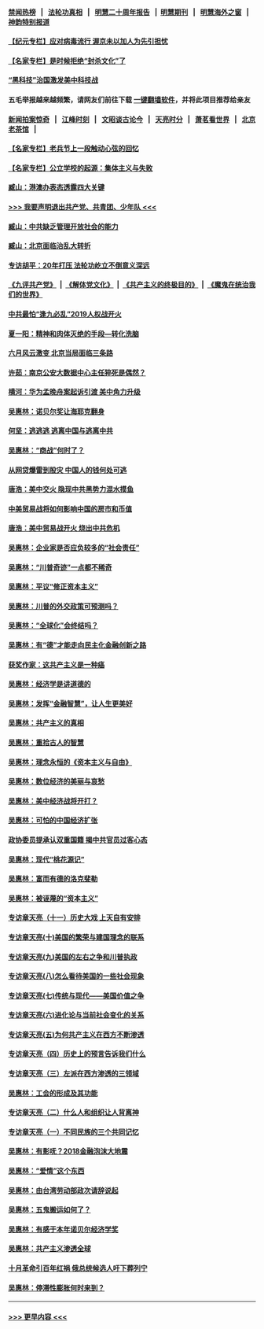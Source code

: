 #### [禁闻热榜](热点新闻.md?=0)  &nbsp;&nbsp;|&nbsp;&nbsp; [法轮功真相](https://github.com/gfw-breaker/truth/blob/master/README.md?=0) &nbsp;&nbsp;|&nbsp;&nbsp; [明慧二十周年报告](https://github.com/gfw-breaker/mh-reports/blob/master/README.md?=0) &nbsp;&nbsp;|&nbsp;&nbsp;[明慧期刊](https://github.com/gfw-breaker/mh-qikan) &nbsp;&nbsp;|&nbsp;&nbsp; [明慧海外之窗](https://github.com/gfw-breaker/mh-news/blob/master/README.md?=0) &nbsp;&nbsp;|&nbsp;&nbsp; [神韵特别报道](https://github.com/gfw-breaker/mh-news/blob/master/shenyun.md?=0)
#### [【纪元专栏】应对病毒流行 渥京未以加人为先引担忧](../pages/nsc423/n11875714.md?t=02231602) 
#### [【名家专栏】是时候拒绝“封杀文化”了](../pages/nsc423/n11814093.md?t=02231602) 
#### [“黑科技”治国激发美中科技战](../pages/nsc423/n11638056.md?t=02231602) 
#### 五毛举报越来越频繁，请网友们前往下载 [一键翻墙软件](https://github.com/gfw-breaker/ssr-accounts)，并将此项目推荐给亲友
#### [新闻拍案惊奇](https://github.com/gfw-breaker/banned-news/blob/master/pages/link4.md) &nbsp;&nbsp;|&nbsp;&nbsp; [江峰时刻](https://github.com/gfw-breaker/banned-news/blob/master/pages/link4.md) &nbsp;&nbsp;|&nbsp;&nbsp; [文昭谈古论今](https://github.com/gfw-breaker/banned-news/blob/master/pages/link4.md) &nbsp;&nbsp;|&nbsp;&nbsp; [天亮时分](https://github.com/gfw-breaker/banned-news/blob/master/pages/link4.md) &nbsp;&nbsp;|&nbsp;&nbsp; [萧茗看世界](https://github.com/gfw-breaker/banned-news/blob/master/pages/link4.md) &nbsp;&nbsp;|&nbsp;&nbsp; [北京老茶馆](https://github.com/gfw-breaker/banned-news/blob/master/pages/link4.md) &nbsp;&nbsp;|&nbsp;&nbsp; 
#### [【名家专栏】老兵节上一段触动心弦的回忆](../pages/nsc423/n11646016.md?t=02231602) 
#### [【名家专栏】公立学校的起源：集体主义与失败](../pages/nsc423/n11601833.md?t=02231602) 
#### [臧山：港澳办表态透露四大关键](../pages/nsc423/n11421628.md?t=02231602) 
#### [>>> 我要声明退出共产党、共青团、少年队 <<<](https://github.com/begood0513/goodnews/blob/master/quit/letter.md) 
#### [臧山：中共缺乏管理开放社会的能力](../pages/nsc423/n11407457.md?t=02231602) 
#### [臧山：北京面临治乱大转折](../pages/nsc423/n11406895.md?t=02231602) 
#### [专访胡平：20年打压 法轮功屹立不倒意义深远](../pages/nsc423/n11398800.md?t=02231602) 
#### [《九评共产党》](https://github.com/begood0513/9ping.md/blob/master/README.md) &nbsp;|&nbsp; [《解体党文化》](../../../../jtdwh.md/blob/master/README.md)  &nbsp;|&nbsp; [《共产主义的终极目的》](../../../../gczydzjmd.md/blob/master/README.md) &nbsp;|&nbsp; [《魔鬼在统治我们的世界》](../../../../mgztzwmdsj.md/blob/master/README.md) 
#### [中共最怕“逢九必乱”2019人权战开火](../pages/nsc423/n11385248.md?t=02231602) 
#### [夏一阳：精神和肉体灭绝的手段—转化洗脑](../pages/nsc423/n11368250.md?t=02231602) 
#### [六月风云激变 北京当局面临三条路](../pages/nsc423/n11313668.md?t=02231602) 
#### [许茹：南京公安大数据中心主任猝死是偶然？](../pages/nsc423/n11064744.md?t=02231602) 
#### [横河：华为孟晚舟案起诉引渡 美中角力升级](../pages/nsc423/n11027230.md?t=02231602) 
#### [吴惠林：诺贝尔奖让海耶克翻身](../pages/nsc423/n10890049.md?t=02231602) 
#### [何坚：逃逃逃 逃离中国与逃离中共](../pages/nsc423/n10592891.md?t=02231602) 
#### [吴惠林：“商战”何时了？](../pages/nsc423/n10573558.md?t=02231602) 
#### [从网贷爆雷到股灾 中国人的钱何处可逃](../pages/nsc423/n10572800.md?t=02231602) 
#### [唐浩：美中交火 隐现中共黑势力混水摸鱼](../pages/nsc423/n10544040.md?t=02231602) 
#### [中美贸易战将如何影响中国的房市和币值](../pages/nsc423/n10543697.md?t=02231602) 
#### [唐浩：美中贸易战开火 烧出中共危机](../pages/nsc423/n10540126.md?t=02231602) 
#### [吴惠林：企业家是否应负较多的“社会责任”](../pages/nsc423/n10535022.md?t=02231602) 
#### [吴惠林：“川普奇迹”一点都不稀奇](../pages/nsc423/n10512808.md?t=02231602) 
#### [吴惠林：平议“修正资本主义”](../pages/nsc423/n10495724.md?t=02231602) 
#### [吴惠林：川普的外交政策可预测吗？](../pages/nsc423/n10462387.md?t=02231602) 
#### [吴惠林：“全球化”会终结吗？](../pages/nsc423/n10452838.md?t=02231602) 
#### [吴惠林：有“德”才能走向民主化金融创新之路](../pages/nsc423/n10432292.md?t=02231602) 
#### [获奖作家：这共产主义是一种癌](../pages/nsc423/n10431541.md?t=02231602) 
#### [吴惠林：经济学是讲道德的](../pages/nsc423/n10398014.md?t=02231602) 
#### [吴惠林：发挥“金融智慧”，让人生更美好](../pages/nsc423/n10375019.md?t=02231602) 
#### [吴惠林：共产主义的真相](../pages/nsc423/n10351394.md?t=02231602) 
#### [吴惠林：重拾古人的智慧](../pages/nsc423/n10337691.md?t=02231602) 
#### [吴惠林：理念永恒的《资本主义与自由》](../pages/nsc423/n10316274.md?t=02231602) 
#### [吴惠林：数位经济的美丽与哀愁](../pages/nsc423/n10292946.md?t=02231602) 
#### [吴惠林：美中经济战将开打？](../pages/nsc423/n10258825.md?t=02231602) 
#### [吴惠林：可怕的中国经济扩张](../pages/nsc423/n10219147.md?t=02231602) 
#### [政协委员提承认双重国籍 揭中共官员过客心态](../pages/nsc423/n10208809.md?t=02231602) 
#### [吴惠林：现代“桃花源记”](../pages/nsc423/n10185234.md?t=02231602) 
#### [吴惠林：富而有德的洛克斐勒](../pages/nsc423/n10142264.md?t=02231602) 
#### [吴惠林：被诬蔑的“资本主义”](../pages/nsc423/n10124816.md?t=02231602) 
#### [专访章天亮（十一）历史大戏 上天自有安排](../pages/nsc423/n10094905.md?t=02231602) 
#### [专访章天亮(十)美国的繁荣与建国理念的联系](../pages/nsc423/n10094899.md?t=02231602) 
#### [专访章天亮(九)美国的左右之争和川普执政](../pages/nsc423/n10094889.md?t=02231602) 
#### [专访章天亮(八)怎么看待美国的一些社会现象](../pages/nsc423/n10094857.md?t=02231602) 
#### [专访章天亮(七)传统与现代——美国价值之争](../pages/nsc423/n10093140.md?t=02231602) 
#### [专访章天亮(六)进化论与当前社会变化的关系](../pages/nsc423/n10092036.md?t=02231602) 
#### [专访章天亮(五)为何共产主义在西方不断渗透](../pages/nsc423/n10083620.md?t=02231602) 
#### [专访章天亮（四）历史上的预言告诉我们什么](../pages/nsc423/n10083606.md?t=02231602) 
#### [专访章天亮（三）左派在西方渗透的三领域](../pages/nsc423/n10081115.md?t=02231602) 
#### [吴惠林：工会的形成及其功能](../pages/nsc423/n10080633.md?t=02231602) 
#### [专访章天亮（二）什么人和组织让人背离神](../pages/nsc423/n10076637.md?t=02231602) 
#### [专访章天亮（一）不同民族的三个共同记忆](../pages/nsc423/n10074188.md?t=02231602) 
#### [吴惠林：有影呒？2018金融泡沫大地震](../pages/nsc423/n10040534.md?t=02231602) 
#### [吴惠林：“爱情”这个东西](../pages/nsc423/n10019423.md?t=02231602) 
#### [吴惠林：由台湾劳动部政次请辞说起](../pages/nsc423/n9979679.md?t=02231602) 
#### [吴惠林：五鬼搬运如何了？](../pages/nsc423/n9925338.md?t=02231602) 
#### [吴惠林：有感于本年诺贝尔经济学奖](../pages/nsc423/n9871883.md?t=02231602) 
#### [吴惠林：共产主义渗透全球](../pages/nsc423/n9812748.md?t=02231602) 
#### [十月革命引百年红祸 俄总统候选人吁下葬列宁](../pages/nsc423/n9810182.md?t=02231602) 
#### [吴惠林：停滞性膨胀何时来到？](../pages/nsc423/n9764136.md?t=02231602) 

----
#### [ >>> 更早内容 <<< ](../indexes/nsc423-earlier.md)
